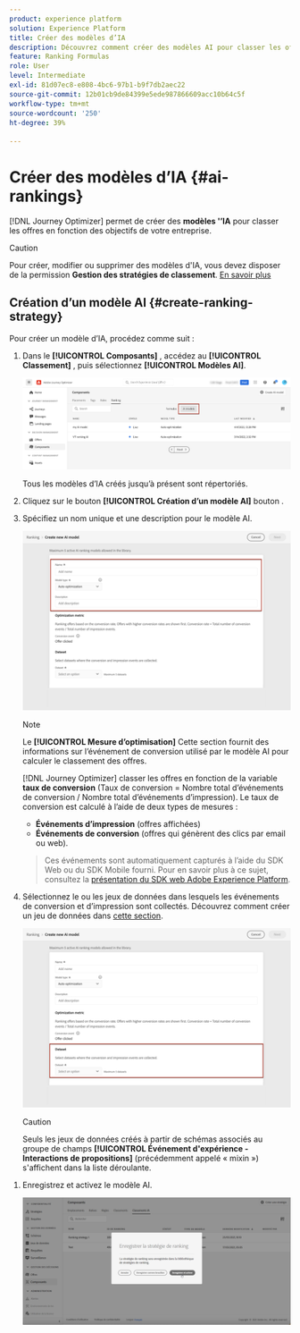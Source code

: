 ```yaml
---
product: experience platform
solution: Experience Platform
title: Créer des modèles d’IA
description: Découvrez comment créer des modèles AI pour classer les offres.
feature: Ranking Formulas
role: User
level: Intermediate
exl-id: 81d07ec8-e808-4bc6-97b1-b9f7db2aec22
source-git-commit: 12b01cb9de84399e5ede987866609acc10b64c5f
workflow-type: tm+mt
source-wordcount: '250'
ht-degree: 39%

---
```


# Créer des modèles d’IA {#ai-rankings}

[!DNL Journey Optimizer] permet de créer des **modèles &#39;’IA** pour classer les offres en fonction des objectifs de votre entreprise.

>[!CAUTION]
>
>Pour créer, modifier ou supprimer des modèles d&#39;IA, vous devez disposer de la permission **Gestion des stratégies de classement**. [En savoir plus](../../administration/high-low-permissions.md#manage-ranking-strategies)

## Création d’un modèle AI {#create-ranking-strategy}

Pour créer un modèle d’IA, procédez comme suit :

1. Dans le **[!UICONTROL Composants]** , accédez au **[!UICONTROL Classement]** , puis sélectionnez **[!UICONTROL Modèles AI]**.

   ![](../assets/ai-ranking-list.png)

   Tous les modèles d’IA créés jusqu’à présent sont répertoriés.

1. Cliquez sur le bouton **[!UICONTROL Création d’un modèle AI]** bouton .

1. Spécifiez un nom unique et une description pour le modèle AI.

   <!--* **[!UICONTROL Auto-optimization]** optimizes offers based on past offer performance. [Learn more](auto-optimization-model.md)
    * **[!UICONTROL Personalized]** optimizes and personalizes offers based on segments and offer performance. [Learn more](personalized-optimization-model.md)-->

   ![](../assets/ai-ranking-fields.png)

   >[!NOTE]
   >
   >Le **[!UICONTROL Mesure d’optimisation]** Cette section fournit des informations sur l’événement de conversion utilisé par le modèle AI pour calculer le classement des offres.
   >
   >[!DNL Journey Optimizer] classer les offres en fonction de la variable **taux de conversion** (Taux de conversion = Nombre total d’événements de conversion / Nombre total d’événements d’impression). Le taux de conversion est calculé à l’aide de deux types de mesures :
   >* **Événements d’impression** (offres affichées)
   >* **Événements de conversion** (offres qui génèrent des clics par email ou web).

   >
   >Ces événements sont automatiquement capturés à l’aide du SDK Web ou du SDK Mobile fourni. Pour en savoir plus à ce sujet, consultez la [présentation du SDK web Adobe Experience Platform](https://experienceleague.adobe.com/docs/experience-platform/edge/home.html?lang=fr).

1. Sélectionnez le ou les jeux de données dans lesquels les événements de conversion et d’impression sont collectés. Découvrez comment créer un jeu de données dans [cette section](#create-dataset). <!--This dataset needs to be associated with a schema that must have the **[!UICONTROL Proposition Interactions]** field group (previously known as mixin) associated with it.-->

   ![](../assets/ai-ranking-dataset-id.png)

   >[!CAUTION]
   >
   >Seuls les jeux de données créés à partir de schémas associés au groupe de champs **[!UICONTROL Événement d&#39;expérience - Interactions de propositions]** (précédemment appelé « mixin ») s&#39;affichent dans la liste déroulante.

<!--1. If you are creating a **[!UICONTROL Personalization]** AI model, select the segment(s) to use to train the AI model.

    ![](../assets/ai-ranking-segments.png)

    >[!NOTE]
    >
    >You can select up to 5 segments.-->

1. Enregistrez et activez le modèle AI.

   ![](../assets/ai-ranking-save-activate.png)
